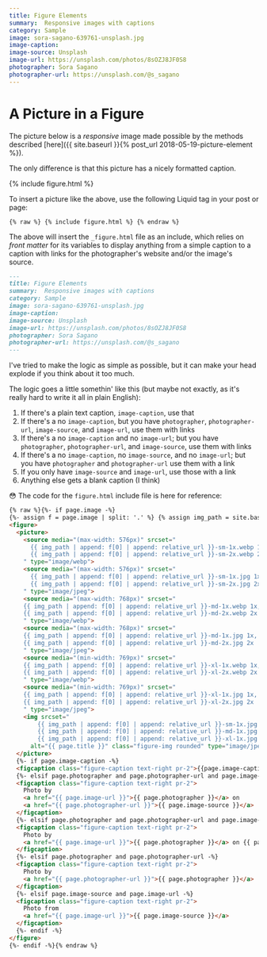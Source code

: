 ```yaml
---
title: Figure Elements
summary:  Responsive images with captions
category: Sample
image: sora-sagano-639761-unsplash.jpg
image-caption: 
image-source: Unsplash
image-url: https://unsplash.com/photos/8sOZJ8JF0S8
photographer: Sora Sagano
photographer-url: https://unsplash.com/@s_sagano
---
```


# A Picture in a Figure

The picture below is a _responsive_ image made possible by the methods described [here]({{ site.baseurl }}{% post_url 2018-05-19-picture-element %}).

The only difference is that this picture has a nicely formatted caption.

{% include figure.html %}

To insert a picture like the above, use the following Liquid tag in your post or page:

```liquid
{% raw %} {% include figure.html %} {% endraw %}
```

The above will insert the `_figure.html` file as an include, which relies on _front matter_ for its variables to display anything from a simple caption to a caption with links for the photographer's website and/or the image's source.

```markdown
---
title: Figure Elements
summary:  Responsive images with captions
category: Sample
image: sora-sagano-639761-unsplash.jpg
image-caption:
image-source: Unsplash
image-url: https://unsplash.com/photos/8sOZJ8JF0S8
photographer: Sora Sagano
photographer-url: https://unsplash.com/@s_sagano
---
```

I've tried to make the logic as simple as possible, but it can make your head explode if you think about it too much.

The logic goes a little somethin' like this (but maybe not exactly, as it's really hard to write it all in plain English):

1.  If there's a plain text caption, `image-caption`, use that
2.  If there's a no `image-caption`, but you have `photographer`, `photographer-url`, `image-source`, and `image-url`, use them with links
3.  If there's a no `image-caption` and no `image-url`; but you have `photographer`, `photographer-url`, and `image-source`, use them with links
4.  If there's a no `image-caption`, no `image-source`, and no `image-url`; but you have `photographer` and `photographer-url` use them with a link
5.  If you only have `image-source` and `image-url`, use those with a link
6.  Anything else gets a blank caption (I think)

:flushed: The code for the `figure.html` include file is here for reference:

```html
{% raw %}{%- if page.image -%}
{%- assign f = page.image | split: '.' %} {% assign img_path = site.baseurl | append: "/assets/images/responsive/" -%}
<figure>
  <picture>
    <source media="(max-width: 576px)" srcset="
      {{ img_path | append: f[0] | append: relative_url }}-sm-1x.webp 1x,
      {{ img_path | append: f[0] | append: relative_url }}-sm-2x.webp 2x
    " type="image/webp">
    <source media="(max-width: 576px)" srcset="
      {{ img_path | append: f[0] | append: relative_url }}-sm-1x.jpg 1x,
      {{ img_path | append: f[0] | append: relative_url }}-sm-2x.jpg 2x
    " type="image/jpeg">
    <source media="(max-width: 768px)" srcset="
    {{ img_path | append: f[0] | append: relative_url }}-md-1x.webp 1x,
    {{ img_path | append: f[0] | append: relative_url }}-md-2x.webp 2x
    " type="image/webp">
    <source media="(max-width: 768px)" srcset="
    {{ img_path | append: f[0] | append: relative_url }}-md-1x.jpg 1x,
    {{ img_path | append: f[0] | append: relative_url }}-md-2x.jpg 2x
    " type="image/jpeg">
    <source media="(min-width: 769px)" srcset="
    {{ img_path | append: f[0] | append: relative_url }}-xl-1x.webp 1x,
    {{ img_path | append: f[0] | append: relative_url }}-xl-2x.webp 2x
    " type="image/webp">
    <source media="(min-width: 769px)" srcset="
    {{ img_path | append: f[0] | append: relative_url }}-xl-1x.jpg 1x,
    {{ img_path | append: f[0] | append: relative_url }}-xl-2x.jpg 2x
    " type="image/jpeg">
    <img srcset="
        {{ img_path | append: f[0] | append: relative_url }}-sm-1x.jpg 576w,
        {{ img_path | append: f[0] | append: relative_url }}-md-1x.jpg 768w,
        {{ img_path | append: f[0] | append: relative_url }}-xl-1x.jpg 1440w" src="{{ img_path | append: f[0] | append: relative_url }}-md-1x.jpg"
      alt="{{ page.title }}" class="figure-img rounded" type="image/jpeg">
  </picture>
  {%- if page.image-caption -%}
  <figcaption class="figure-caption text-right pr-2">{{page.image-caption}}</figcaption>
  {%- elsif page.photographer and page.photographer-url and page.image-source and page.image-url -%}
  <figcaption class="figure-caption text-right pr-2">
    Photo by
    <a href="{{ page.image-url }}">{{ page.photographer }}</a> on
    <a href="{{ page.photographer-url }}">{{ page.image-source }}</a>
  </figcaption>
  {%- elsif page.photographer and page.photographer-url and page.image-source -%}
  <figcaption class="figure-caption text-right pr-2">
    Photo by
    <a href="{{ page.image-url }}">{{ page.photographer }}</a> on {{ page.image-source }}
  </figcaption>
  {%- elsif page.photographer and page.photographer-url -%}
  <figcaption class="figure-caption text-right pr-2">
    Photo by
    <a href="{{ page.photographer-url }}">{{ page.photographer }}</a>
  </figcaption>
  {%- elsif page.image-source and page.image-url -%}
  <figcaption class="figure-caption text-right pr-2">
    Photo from
    <a href="{{ page.image-url }}">{{ page.image-source }}</a>
  </figcaption>
  {%- endif -%}
</figure>
{%- endif -%}{% endraw %}
```

